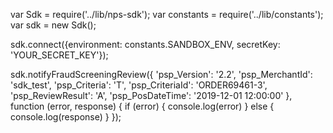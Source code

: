 var Sdk = require('../lib/nps-sdk');
var constants = require('../lib/constants');
var sdk = new Sdk();

sdk.connect({environment: constants.SANDBOX_ENV,
            secretKey: 'YOUR_SECRET_KEY'});

sdk.notifyFraudScreeningReview({
    'psp_Version': '2.2',
    'psp_MerchantId': 'sdk_test',
    'psp_Criteria': 'T',
    'psp_CriteriaId': 'ORDER69461-3',
    'psp_ReviewResult': 'A',
    'psp_PosDateTime': '2019-12-01 12:00:00'
},
function (error, response) { 
    if (error) {
        console.log(error)
    } else { 
        console.log(response)
    }
});

